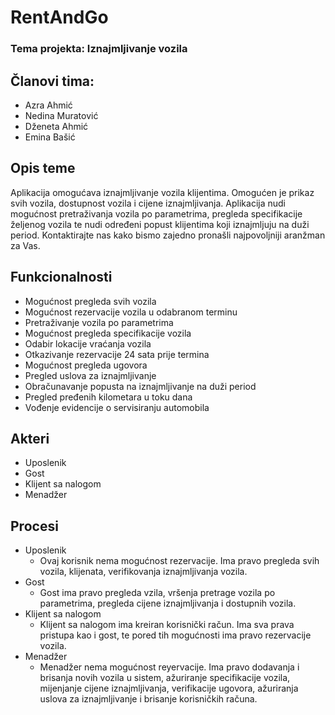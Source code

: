 # RentAndGo
### Tema projekta: Iznajmljivanje vozila
## Članovi tima: 
- Azra Ahmić
- Nedina Muratović
- Dženeta Ahmić
- Emina Bašić
## Opis teme
Aplikacija omogućava iznajmljivanje vozila klijentima. Omogućen je prikaz svih vozila, dostupnost vozila i cijene iznajmljivanja. Aplikacija nudi mogućnost pretraživanja vozila po parametrima, pregleda specifikacije željenog vozila te nudi određeni popust klijentima koji iznajmljuju na duži period. Kontaktirajte nas kako bismo zajedno pronašli najpovoljniji aranžman za Vas.
## Funkcionalnosti
- Mogućnost pregleda svih vozila
- Mogućnost rezervacije vozila u odabranom terminu
- Pretraživanje vozila po parametrima
- Mogućnost pregleda specifikacije vozila
- Odabir lokacije vraćanja vozila
- Otkazivanje rezervacije 24 sata prije termina
- Mogućnost pregleda ugovora 
- Pregled uslova za iznajmljivanje
- Obračunavanje popusta na iznajmljivanje na duži period 
- Pregled pređenih kilometara u toku dana
- Vođenje evidencije o servisiranju automobila
## Akteri
- Uposlenik
- Gost
- Klijent sa nalogom
- Menadžer
## Procesi
- Uposlenik
   - Ovaj korisnik nema mogućnost rezervacije. Ima pravo pregleda svih vozila, klijenata, verifikovanja iznajmljivanja vozila.
- Gost
   - Gost ima pravo pregleda vzila, vršenja pretrage vozila po parametrima, pregleda cijene iznajmljivanja i dostupnih vozila.
- Klijent sa nalogom
   - Klijent sa nalogom ima kreiran korisnički račun. Ima sva prava pristupa kao i gost, te pored tih mogućnosti ima pravo rezervacije vozila.
- Menadžer
   - Menadžer nema mogućnost reyervacije. Ima pravo dodavanja i brisanja novih vozila u sistem, ažuriranje specifikacije vozila, mijenjanje cijene iznajmljivanja, verifikacije ugovora, ažuriranja uslova za iznajmljivanje i brisanje korisničkih računa.
  



